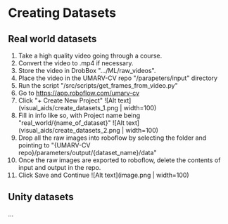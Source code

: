 # Creating Datasets

## Real world datasets

1. Take a high quality video going through a course.
2. Convert the video to .mp4 if necessary.
3. Store the video in DrobBox ".../ML/raw_videos".
4. Place the video in the UMARV-CV repo "/parapeters/input" directory
5. Run the script "/src/scripts/get_frames_from_video.py"
6. Go to https://app.roboflow.com/umarv-cv
7. Click "+ Create New Project"
![Alt text](visual_aids/create_datasets_1.png | width=100)
8. Fill in info like so, with Project name being "real_world/{name_of_dataset}"
![Alt text](visual_aids/create_datasets_2.png | width=100)
9. Drop all the raw images into roboflow by selecting the folder and pointing to "{UMARV-CV repo}/parameters/output/{dataset_name}/data"
10. Once the raw images are exported to roboflow, delete the contents of input and output in the repo.
11. Click Save and Continue
![Alt text](image.png | width=100)

## Unity datasets

...